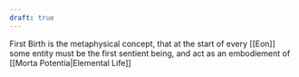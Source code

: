 ```yaml
---
draft: true
---
```

First Birth is the metaphysical concept, that at the start of every [[Eon]] some entity must be the first sentient being, and act as an embodiement of [[Morta Potentia|Elemental Life]]